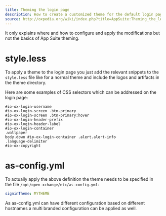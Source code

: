 ```yaml
---
title: Theming the login page
description: How to create a customized theme for the default login page for your appsuite installation and also how to configure different ones for different hostnames.
source: http://oxpedia.org/wiki/index.php?title=AppSuite:Theming_the_login_page
---
```


It only explains where and how to configure and apply the modifications but not the basics of App Suite theming.

# style.less

To apply a theme to the login page you just add the relevant snippets to the ``style.less`` file like for a normal theme and include the logos and artifacts in the theme directory.

Here are some examples of CSS selectors which can be addressed on the login page:

```
#io-ox-login-username
#io-ox-login-screen .btn-primary
#io-ox-login-screen .btn-primary:hover
#io-ox-login-header-prefix
#io-ox-login-header-label
#io-ox-login-container
.wallpaper
body.down #io-ox-login-container .alert.alert-info
.language-delimiter
#io-ox-copyright
```

# as-config.yml

To actually apply the above definition the theme needs to be specified in the file ``/opt/open-xchange/etc/as-config.yml``:


```yaml
signinTheme: MYTHEME
```

As as-config.yml can have different configuration based on different hostnames a multi branded configuration can be applied as well.





